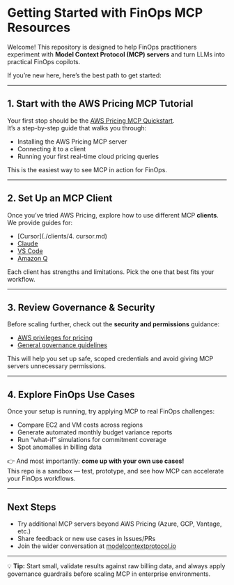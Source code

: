 # Getting Started with FinOps MCP Resources

Welcome! This repository is designed to help FinOps practitioners experiment with **Model Context Protocol (MCP) servers** and turn LLMs into practical FinOps copilots.

If you’re new here, here’s the best path to get started:

---

## 1. Start with the AWS Pricing MCP Tutorial
Your first stop should be the [AWS Pricing MCP Quickstart](./tutorials/01-aws-pricing-mcp-quickstart.md).  
It’s a step-by-step guide that walks you through:
- Installing the AWS Pricing MCP server  
- Connecting it to a client  
- Running your first real-time cloud pricing queries  

This is the easiest way to see MCP in action for FinOps.

---

## 2. Set Up an MCP Client
Once you’ve tried AWS Pricing, explore how to use different MCP **clients**.  
We provide guides for:
- [Cursor](./clients/4. cursor.md)
- [Claude](./clients/2.%20claude.md)
- [VS Code](./clients/1.%20vscode.md)  
- [Amazon Q](./clients/3.%20amazon-q.md)  

Each client has strengths and limitations. Pick the one that best fits your workflow.

---

## 3. Review Governance & Security
Before scaling further, check out the **security and permissions** guidance:  
- [AWS privileges for pricing](./tooling-governance/security-privileges-aws.md)  
- [General governance guidelines](./tooling-governance/)  

This will help you set up safe, scoped credentials and avoid giving MCP servers unnecessary permissions.

---

## 4. Explore FinOps Use Cases
Once your setup is running, try applying MCP to real FinOps challenges:
- Compare EC2 and VM costs across regions  
- Generate automated monthly budget variance reports  
- Run “what-if” simulations for commitment coverage  
- Spot anomalies in billing data  

👉 And most importantly: **come up with your own use cases!**  
This repo is a sandbox — test, prototype, and see how MCP can accelerate your FinOps workflows.

---

## Next Steps
- Try additional MCP servers beyond AWS Pricing (Azure, GCP, Vantage, etc.)  
- Share feedback or new use cases in Issues/PRs  
- Join the wider conversation at [modelcontextprotocol.io](https://modelcontextprotocol.io/)  

---

💡 **Tip:** Start small, validate results against raw billing data, and always apply governance guardrails before scaling MCP in enterprise environments.

